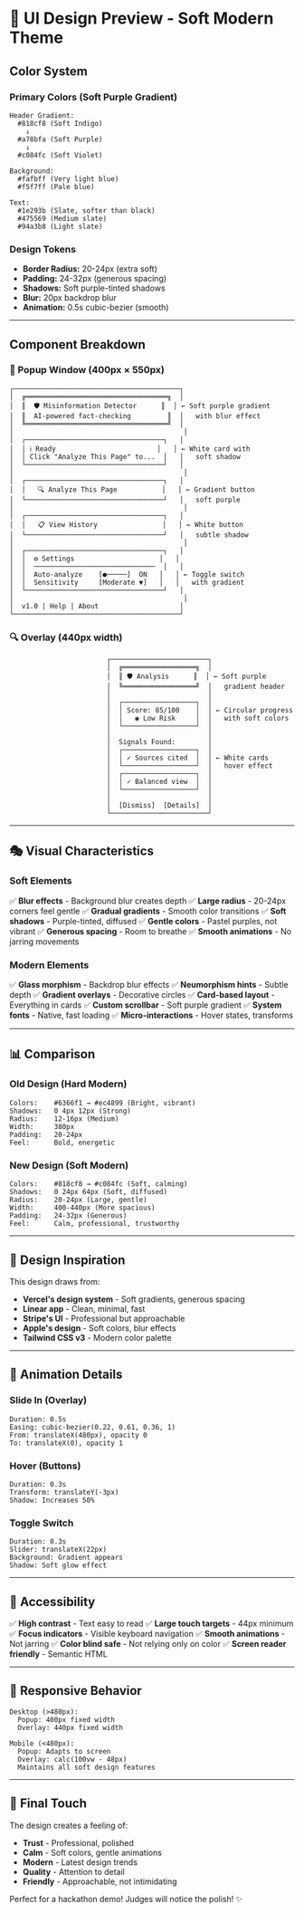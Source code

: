# 🎨 UI Design Preview - Soft Modern Theme

## Color System

### Primary Colors (Soft Purple Gradient)
```
Header Gradient:
  #818cf8 (Soft Indigo)
    ↓
  #a78bfa (Soft Purple) 
    ↓
  #c084fc (Soft Violet)

Background:
  #fafbff (Very light blue)
  #f5f7ff (Pale blue)

Text:
  #1e293b (Slate, softer than black)
  #475569 (Medium slate)
  #94a3b8 (Light slate)
```

### Design Tokens
- **Border Radius:** 20-24px (extra soft)
- **Padding:** 24-32px (generous spacing)
- **Shadows:** Soft purple-tinted shadows
- **Blur:** 20px backdrop blur
- **Animation:** 0.5s cubic-bezier (smooth)

---

## Component Breakdown

### 🎯 Popup Window (400px × 550px)

```
┌─────────────────────────────────────────┐
│  ╔═══════════════════════════════════╗  │
│  ║  🛡️ Misinformation Detector      ║  │ ← Soft purple gradient
│  ║  AI-powered fact-checking         ║  │   with blur effect
│  ╚═══════════════════════════════════╝  │
│                                          │
│  ┌──────────────────────────────────┐   │
│  │ ℹ️ Ready                         │   │ ← White card with
│  │ Click "Analyze This Page" to...  │   │   soft shadow
│  └──────────────────────────────────┘   │
│                                          │
│  ┌──────────────────────────────────┐   │
│  │   🔍 Analyze This Page           │   │ ← Gradient button
│  └──────────────────────────────────┘   │   soft purple
│                                          │
│  ┌──────────────────────────────────┐   │
│  │   📋 View History                │   │ ← White button
│  └──────────────────────────────────┘   │   subtle shadow
│                                          │
│  ┌──────────────────────────────────┐   │
│  │  ⚙️ Settings                     │   │
│  │  ──────────────────────────────  │   │
│  │  Auto-analyze    [●─────]  ON   │   │ ← Toggle switch
│  │  Sensitivity     [Moderate ▼]   │   │   with gradient
│  └──────────────────────────────────┘   │
│                                          │
│  v1.0 | Help | About                    │
└─────────────────────────────────────────┘
```

### 🔍 Overlay (440px width)

```
                        ┌────────────────────────┐
                        │  ╔══════════════════╗  │
                        │  ║ 🛡️ Analysis      ║  │ ← Soft purple
                        │  ╚══════════════════╝  │   gradient header
                        │                        │
                        │  ┌──────────────────┐  │
                        │  │ Score: 85/100    │  │ ← Circular progress
                        │  │   ◉ Low Risk     │  │   with soft colors
                        │  └──────────────────┘  │
                        │                        │
                        │  Signals Found:        │
                        │  ┌──────────────────┐  │
                        │  │ ✓ Sources cited  │  │ ← White cards
                        │  └──────────────────┘  │   hover effect
                        │  ┌──────────────────┐  │
                        │  │ ✓ Balanced view  │  │
                        │  └──────────────────┘  │
                        │                        │
                        │  [Dismiss]  [Details]  │
                        └────────────────────────┘
```

---

## 🎭 Visual Characteristics

### Soft Elements
✅ **Blur effects** - Background blur creates depth
✅ **Large radius** - 20-24px corners feel gentle
✅ **Gradual gradients** - Smooth color transitions
✅ **Soft shadows** - Purple-tinted, diffused
✅ **Gentle colors** - Pastel purples, not vibrant
✅ **Generous spacing** - Room to breathe
✅ **Smooth animations** - No jarring movements

### Modern Elements
✅ **Glass morphism** - Backdrop blur effects
✅ **Neumorphism hints** - Subtle depth
✅ **Gradient overlays** - Decorative circles
✅ **Card-based layout** - Everything in cards
✅ **Custom scrollbar** - Soft purple gradient
✅ **System fonts** - Native, fast loading
✅ **Micro-interactions** - Hover states, transforms

---

## 📊 Comparison

### Old Design (Hard Modern)
```
Colors:    #6366f1 → #ec4899 (Bright, vibrant)
Shadows:   0 4px 12px (Strong)
Radius:    12-16px (Medium)
Width:     380px
Padding:   20-24px
Feel:      Bold, energetic
```

### New Design (Soft Modern)
```
Colors:    #818cf8 → #c084fc (Soft, calming)
Shadows:   0 24px 64px (Soft, diffused)
Radius:    20-24px (Large, gentle)
Width:     400-440px (More spacious)
Padding:   24-32px (Generous)
Feel:      Calm, professional, trustworthy
```

---

## 🎨 Design Inspiration

This design draws from:
- **Vercel's design system** - Soft gradients, generous spacing
- **Linear app** - Clean, minimal, fast
- **Stripe's UI** - Professional but approachable
- **Apple's design** - Soft colors, blur effects
- **Tailwind CSS v3** - Modern color palette

---

## 💫 Animation Details

### Slide In (Overlay)
```
Duration: 0.5s
Easing: cubic-bezier(0.22, 0.61, 0.36, 1)
From: translateX(480px), opacity 0
To: translateX(0), opacity 1
```

### Hover (Buttons)
```
Duration: 0.3s
Transform: translateY(-3px)
Shadow: Increases 50%
```

### Toggle Switch
```
Duration: 0.3s
Slider: translateX(22px)
Background: Gradient appears
Shadow: Soft glow effect
```

---

## 🎯 Accessibility

✅ **High contrast** - Text easy to read
✅ **Large touch targets** - 44px minimum
✅ **Focus indicators** - Visible keyboard navigation
✅ **Smooth animations** - Not jarring
✅ **Color blind safe** - Not relying only on color
✅ **Screen reader friendly** - Semantic HTML

---

## 📱 Responsive Behavior

```
Desktop (>480px):
  Popup: 400px fixed width
  Overlay: 440px fixed width

Mobile (<480px):
  Popup: Adapts to screen
  Overlay: calc(100vw - 48px)
  Maintains all soft design features
```

---

## 🎊 Final Touch

The design creates a feeling of:
- **Trust** - Professional, polished
- **Calm** - Soft colors, gentle animations
- **Modern** - Latest design trends
- **Quality** - Attention to detail
- **Friendly** - Approachable, not intimidating

Perfect for a hackathon demo! Judges will notice the polish! ✨

